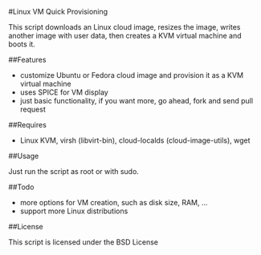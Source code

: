 #Linux VM Quick Provisioning

This script downloads an Linux cloud image, resizes the image, writes another image with user data, then creates a KVM virtual machine and boots it.

##Features
* customize Ubuntu or Fedora cloud image and provision it as a KVM virtual machine
* uses SPICE for VM display
* just basic functionality, if you want more, go ahead, fork and send pull request

##Requires
* Linux KVM, virsh (libvirt-bin), cloud-localds (cloud-image-utils), wget
    
##Usage

Just run the script as root or with sudo.   

##Todo
* more options for VM creation, such as disk size, RAM, ...
* support more Linux distributions

##License 

This script is licensed under the BSD License

